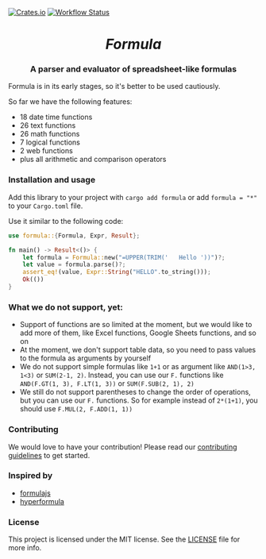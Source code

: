 [![Crates.io](https://img.shields.io/crates/v/formula.svg)](https://crates.io/crates/formula)
[![Workflow Status](https://github.com/omid/formula/workflows/ci/badge.svg)](https://github.com/omid/formula/actions?query=workflow%3A%22ci%22)

<h1 align="center"><em>Formula</em></h1>

<h3 align="center">
  A parser and evaluator of spreadsheet-like formulas
</h3>

Formula is in its early stages, so it's better to be used cautiously.

So far we have the following features:

- 18 date time functions
- 26 text functions
- 26 math functions
- 7 logical functions
- 2 web functions
- plus all arithmetic and comparison operators

### Installation and usage

Add this library to your project with `cargo add formula` or add `formula = "*"` to your `Cargo.toml` file.

Use it similar to the following code:

```rust
use formula::{Formula, Expr, Result};

fn main() -> Result<()> {
    let formula = Formula::new("=UPPER(TRIM('   Hello '))")?;
    let value = formula.parse()?;
    assert_eq!(value, Expr::String("HELLO".to_string()));
    Ok(())
}
```

### What we do not support, yet:

- Support of functions are so limited at the moment, but we would like to add more of them, like Excel functions, Google Sheets functions, and so on
- At the moment, we don't support table data, so you need to pass values to the formula as arguments by yourself
- We do not support simple formulas like `1+1` or as argument like `AND(1>3, 1<3)` or `SUM(2-1, 2)`. Instead, you can use our `F.` functions like `AND(F.GT(1, 3), F.LT(1, 3))` or `SUM(F.SUB(2, 1), 2)`
- We still do not support parentheses to change the order of operations, but you can use our `F.` functions. So for example instead of `2*(1+1)`, you should use `F.MUL(2, F.ADD(1, 1))`

### Contributing

We would love to have your contribution! Please read our [contributing guidelines](CONTRIBUTING.md) to get started.

### Inspired by

- [formulajs](https://github.com/formulajs/formulajs)
- [hyperformula](https://github.com/handsontable/hyperformula)

### License

This project is licensed under the MIT license. See the [LICENSE](LICENSE.md) file for more info.
